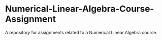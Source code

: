 # Numerical-Linear-Algebra-Course-Assignment
A repository for assignments related to a Numerical Linear Algebra course.
